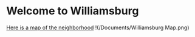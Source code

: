 # Welcome to Williamsburg



[Here is a map of the neighborhood](https://github.com/ricg310/GeoJSON/blob/master/map.geojson)
!(/Documents/Williamsburg Map.png)

